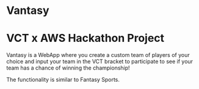 # Vantasy

# VCT x AWS Hackathon Project

Vantasy is a WebApp where you create a custom team of players of your choice and input your team in the VCT bracket to participate to see if your team has a chance of winning the championship!

The functionality is similar to Fantasy Sports. 

